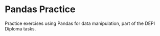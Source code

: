 # Pandas Practice
Practice exercises using Pandas for data manipulation, part of the DEPI Diploma tasks.
